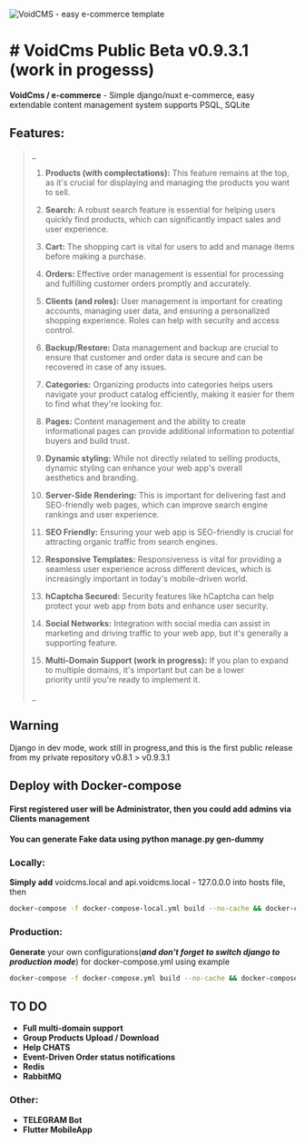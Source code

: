 
![VoidCMS - easy e-commerce template](https://github.com/VoidCMS/VoidCMS/blob/master/frontend/public/logo.png?raw=true)

# # VoidCms Public Beta v0.9.3.1 (work in progesss)

**VoidCms / e-commerce** - Simple django/nuxt e-commerce, easy extendable content management system supports PSQL, SQLite

## Features:
> _
>  1. **Products (with complectations):** This feature remains at the top, as it's crucial for displaying and managing the products you want
> to    sell.
>    
>    2.  **Search:** A robust search feature is essential for helping users quickly find products, which can significantly impact sales and 
> user experience.
>    
>    3.  **Cart:** The shopping cart is vital for users to add and manage items before making a purchase.
>    
>    4.  **Orders:** Effective order management is essential for processing and fulfilling customer orders promptly and accurately.
>    
>    5.  **Clients (and roles):** User management is important for creating accounts, managing user data, and ensuring a personalized   
> shopping experience. Roles can help with security and access control.
>    
>    6.  **Backup/Restore:** Data management and backup are crucial to ensure that customer and order data is secure and can be recovered in 
> case of any issues.
>    
>    7.  **Categories:** Organizing products into categories helps users navigate your product catalog efficiently, making it easier for them  
> to find what they're looking for.
>    
>    8.  **Pages:** Content management and the ability to create informational pages can provide additional information to potential   
> buyers and build trust.
>    
>    9.  **Dynamic styling:** While not directly related to selling products, dynamic styling can enhance your web app's overall   
> aesthetics and branding.
>    
>    10.  **Server-Side Rendering:** This is important for delivering fast and SEO-friendly web pages, which can improve search engine
> rankings    and user experience.
>    
>    11.  **SEO Friendly:** Ensuring your web app is SEO-friendly is crucial for attracting organic traffic from search engines.
>    
>    12.  **Responsive Templates:** Responsiveness is vital for providing a seamless user experience across different devices, which
> is    increasingly important in today's mobile-driven world.
>    
>    13.  **hCaptcha Secured:** Security features like hCaptcha can help protect your web app from bots and enhance user security.
>    
>    14.  **Social Networks:** Integration with social media can assist in marketing and driving traffic to your web app, but it's generally a
> supporting feature.
>    
>    15.  **Multi-Domain Support (work in progress):** If you plan to expand to multiple domains, it's important but can be a lower   
> priority until you're ready to implement it.
>
> _

## Warning

Django in dev mode, work still in progress,and this is the first public release from my private repository v0.8.1 > v0.9.3.1

  

## Deploy with Docker-compose

#### First registered user will be Administrator, then you could add admins via Clients management
#### You can generate Fake data using **python manage.py gen-dummy**

### Locally:

**Simply add** voidcms.local and api.voidcms.local - 127.0.0.0 into hosts file, then

```bash
docker-compose -f docker-compose-local.yml build --no-cache && docker-compose up
```

### Production:
**Generate** your own configurations(***and don't forget to switch django to production mode***) for docker-compose.yml using example
```bash
docker-compose -f docker-compose.yml build --no-cache && docker-compose up
```

## TO DO

- **Full multi-domain support**
- **Group Products Upload / Download**
-  **Help CHATS**
-  **Event-Driven Order status notifications**
- **Redis**
- **RabbitMQ**

### **Other:**

 - **TELEGRAM Bot**
 - **Flutter MobileApp**
